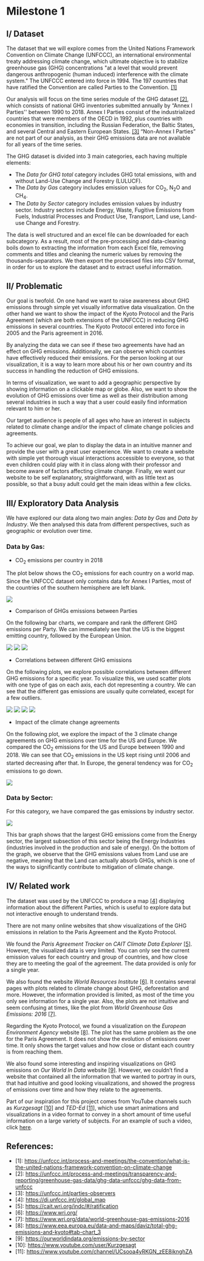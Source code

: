 # Milestone 1
## I/ Dataset 

The dataset that we will explore comes from the United Nations Framework Convention on Climate Change (UNFCCC), an international environmental treaty addressing climate change, which ultimate objective is to stabilize greenhouse gas (GHG) concentrations "at a level that would prevent dangerous anthropogenic (human induced) interference with the climate system." The UNFCCC entered into force in 1994. The 197 countries that have ratified the Convention are called Parties to the Convention. [[1]](#references)

Our analysis will focus on the time series module of the GHG dataset [[2]](#references), which consists of national GHG inventories submitted annually by “Annex I Parties'' between 1990 to 2018.  Annex I Parties consist of the industrialized countries that were members of the OECD in 1992, plus countries with economies in transition, including the Russian Federation, the Baltic States, and several Central and Eastern European States. [[3]](#references) “Non-Annex I Parties” are not part of our analysis, as their GHG emissions data are not available for all years of the time series. 

The GHG dataset is divided into 3 main categories, each having multiple elements:
- The *Data for GHG total* category includes GHG total emissions, with and without Land-Use Change and Forestry (LULUCF).
- The *Data by Gas* category includes emission values for CO<sub>2</sub>, N<sub>2</sub>O and CH<sub>4</sub>.
- The *Data by Sector* category includes emission values by industry sector. Industry sectors include Energy, Waste, Fugitive Emissions from Fuels, Industrial Processes and Product Use, Transport, Land use, Land-use Change and Forestry.

The data is well structured and an excel file can be downloaded for each subcategory. As a result, most of the pre-processing and data-cleaning boils down to extracting the information from each Excel file, removing comments and titles and cleaning the numeric values by removing the thousands-separators. We then export the processed files into CSV format, in order for us to explore the dataset and to extract useful information.


## II/ Problematic

Our goal is twofold. On one hand we want to raise awareness about GHG emissions through simple yet visually informative data visualization. On the other hand we want to show the impact of the Kyoto Protocol and the Paris Agreement (which are both extensions of the UNFCCC) in reducing GHG emissions in several countries. The Kyoto Protocol entered into force in 2005 and the Paris agreement in 2016.

By analyzing the data we can see if these two agreements have had an effect on GHG emissions. Additionally, we can observe which countries have effectively reduced their emissions. For the person looking at our visualization, it is a way to learn more about his or her own country and its success in handling the reduction of GHG emissions.

In terms of visualization, we want to add a geographic perspective by showing information on a clickable map or globe. Also, we want to show the evolution of GHG emissions over time as well as their distribution among several industries in such a way that a user could easily find information relevant to him or her.

Our target audience is people of all ages who have an interest in subjects related to climate change and/or the impact of climate change policies and agreements.

To achieve our goal, we plan to display the data in an intuitive manner and provide the user with a great user experience. We want to create a website with simple yet thorough visual interactions accessible to everyone, so that even children could play with it in class along with their professor and become aware of factors affecting climate change. Finally, we want our website to be self explanatory, straightforward, with as little text as possible, so that a busy adult could get the main ideas within a few clicks.

## III/ Exploratory Data Analysis

We have explored our data along two main angles: *Data by Gas* and *Data by Industry*. We then analysed this data from different perspectives, such as geographic or evolution over time.

### Data by Gas:

- CO<sub>2</sub> emissions per country in 2018

The plot below shows the CO<sub>2</sub> emissions for each country on a world map. Since the UNFCCC dataset only contains data for Annex I Parties, most of the countries of the southern hemisphere are left blank.

![](../images/map.png)

- Comparison of GHGs emissions between Parties

On the following bar charts, we compare and rank the different GHG emissions per Party. We can immediately see that the US is the biggest emitting country, followed by the European Union. 

![](../images/CH4_emission_per_region_2018_cropped.png)
![](../images/CO2_emission_per_region_2018_cropped.png)
![](../images/N2O_emission_per_region_2018_cropped.png)

-  Correlations between different GHG emissions

On the following plots, we explore possible correlations between different GHG emissions for a specific year. To visualize this, we used scatter plots with one type of gas on each axis, each dot representing a country. We can see that the different gas emissions are usually quite correlated, except for a few outliers.

![](../images/CH₄_emission_with_respect_to_CO₂_emission.png)
![](../images/CH₄_emission_with_respect_to_CO₂_emission_(per_habitant).png)
![](../images/N₂O_emission_with_respect_to_CO₂_emission.png)
![](../images/N₂O_emission_with_respect_to_CO₂_emission_(per_habitant).png)

- Impact of the climate change agreements

On the following plot, we explore the impact of the 3 climate change agreements on GHG emissions over time for the US and Europe. We compared the CO<sub>2</sub> emissions for the US and Europe between 1990 and 2018. We can see that CO<sub>2</sub> emissions in the US kept rising until 2006 and started decreasing after that. In Europe, the general tendency was for CO<sub>2</sub> emissions to go down.

![](../images/United_States_of_America_and_Europe_Co2.png)


### Data by Sector:

For this category, we have compared the gas emissions by industry sector.

![](../images/GHG_emissions_per_sector.png)

This bar graph shows that the largest GHG emissions come from the Energy sector, the largest subsection of this sector being the Energy Industries (industries involved in the production and sale of energy). 
On the bottom of the graph, we observe that the GHG emissions values from Land use are negative, meaning that the Land can actually absorb GHGs, which is one of the ways to significantly contribute to mitigation of climate change.


## IV/ Related work 

The dataset was used by the UNFCCC to produce a map [[4]](#references) displaying information about the different Parties, which is useful to explore data but not interactive enough to understand trends.

There are not many online websites that show visualizations of the GHG emissions in relation to the Paris Agreement and the Kyoto Protocol.

We found the *Paris Agreement Tracker* on *CAIT Climate Data Explorer* [[5]](#references). However, the visualized data is very limited. You can only see the current emission values for each country and group of countries, and how close they are to meeting the goal of the agreement. The data provided is only for a single year.

We also found the website *World Resources Institute* [[6]](#references). It contains several pages with plots related to climate change about GHG, deforestation and more. However, the information provided is limited, as most of the time you only see information for a single year. Also, the plots are not intuitive and seem confusing at times, like the plot from *World Greenhouse Gas Emissions: 2016* [[7]](#references).

Regarding the Kyoto Protocol, we found a visualization on the *European Environment Agency* website [[8]](#references). The plot has the same problem as the one for the Paris Agreement. It does not show the evolution of emissions over time. It only shows the target values and how close or distant each country is from reaching them.

We also found some interesting and inspiring visualizations on GHG emissions on *Our World In Data* website [[9]](#references). However, we couldn’t find a website that contained all the information that we wanted to portray in ours, that had intuitive and good looking visualizations, and showed the progress of emissions over time and how they relate to the agreements.

Part of our inspiration for this project comes from YouTube channels such as *Kurzgesagt* [[10]](#references) and *TED-Ed* [[11]](#references), which use smart animations and visualizations in a video format to convey in a short amount of time useful information on a large variety of subjects. For an example of such a video, click [here](https://youtu.be/RnvCbquYeIM). 

## References:
- \[1\]: https://unfccc.int/process-and-meetings/the-convention/what-is-the-united-nations-framework-convention-on-climate-change
- \[2\]: https://unfccc.int/process-and-meetings/transparency-and-reporting/greenhouse-gas-data/ghg-data-unfccc/ghg-data-from-unfccc
- \[3\]: https://unfccc.int/parties-observers
- \[4\]: https://di.unfccc.int/global_map
- \[5\]: https://cait.wri.org/indc/#/ratification
- \[6\]: https://www.wri.org/ 
- \[7\]: https://www.wri.org/data/world-greenhouse-gas-emissions-2016
- \[8\]: https://www.eea.europa.eu/data-and-maps/daviz/total-ghg-emissions-and-kyoto#tab-chart_3 
- \[9\]: https://ourworldindata.org/emissions-by-sector
- \[10\]: https://www.youtube.com/user/Kurzgesagt 
- \[11\]: https://www.youtube.com/channel/UCsooa4yRKGN_zEE8iknghZA 


